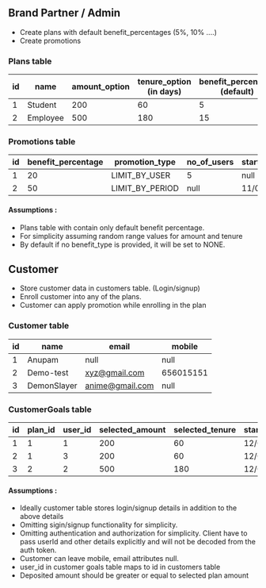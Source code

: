 ## Brand Partner / Admin

- Create plans with default benefit_percentages (5%, 10% ....)
- Create promotions

### Plans table

| id  | name     | amount_option | tenure_option (in days) | benefit_percentage (default) | benefit_type |
| --- | -------- | ------------- | ----------------------- | ---------------------------- | ------------ |
| 1   | Student  | 200           | 60                      | 5                            | CASHBACK     |
| 2   | Employee | 500           | 180                     | 15                           | VOUCHER      |

### Promotions table

| id  | benefit_percentage | promotion_type  | no_of_users | start_date | end_date |
| --- | ------------------ | --------------- | ----------- | ---------- | -------- |
| 1   | 20                 | LIMIT_BY_USER   | 5           | null       | null     |
| 2   | 50                 | LIMIT_BY_PERIOD | null        | 11/06/22   | 17/06/22 |

#### Assumptions :

- Plans table with contain only default benefit percentage.
- For simplicity assuming random range values for amount and tenure
- By default if no benefit_type is provided, it will be set to NONE.

## Customer

- Store customer data in customers table. (Login/signup)
- Enroll customer into any of the plans.
- Customer can apply promotion while enrolling in the plan
<!-- or after enrolling in the plan. In later case, promotion can be applied only before the end date. -->

### Customer table

| id  | name        | email           | mobile    |
| --- | ----------- | --------------- | --------- |
| 1   | Anupam      | null            | null      |
| 2   | Demo-test   | xyz@gmail.com   | 656015151 |
| 3   | DemonSlayer | anime@gmail.com | null      |

### CustomerGoals table

| id  | plan_id | user_id | selected_amount | selected_tenure | start_date | deposited_amount | benefit_percentage | benefit_type | applied_promotion | promotion_type  |
| --- | ------- | ------- | --------------- | --------------- | ---------- | ---------------- | ------------------ | ------------ | ----------------- | --------------- |
| 1   | 1       | 1       | 200             | 60              | 12/06/22   | 1000             | 5                  | CASHBACK     | false             | LIMIT_BY_USER   |
| 2   | 1       | 3       | 200             | 60              | 12/06/22   | 200              | 20                 | CASHBACK     | true              | LIMIT_BY_USER   |
| 3   | 2       | 2       | 500             | 180             | 12/06/22   | 1500             | 50                 | VOUCHER      | true              | LIMIT_BY_PERIOD |

#### Assumptions :

- Ideally customer table stores login/signup details in addition to the above details
- Omitting sigin/signup functionality for simplicity.
- Omitting authentication and authorization for simplicity. Client have to pass userId and other details explicitly and will not be decoded from the auth token.
- Customer can leave mobile, email attributes null.
- user_id in customer goals table maps to id in customers table
- Deposited amount should be greater or equal to selected plan amount
